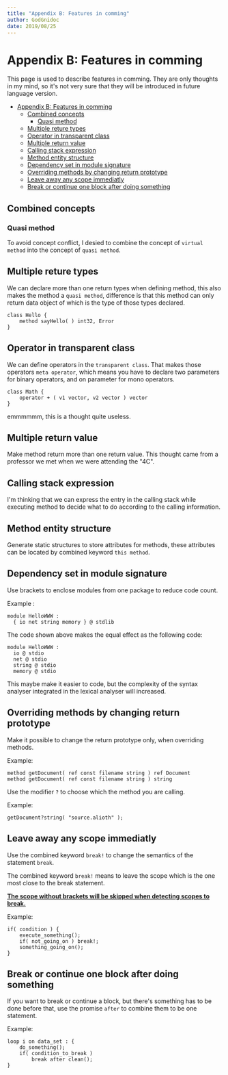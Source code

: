 ```yaml
---
title: "Appendix B: Features in comming"
author: GodGnidoc
date: 2019/08/25
---
```


# Appendix B: Features in comming

This page is used to describe features in comming. They are only thoughts in my mind, so it's not very sure that they will be introduced in future language version.

- [Appendix B: Features in comming](#appendix-b-features-in-comming)
  - [Combined concepts](#combined-concepts)
    - [Quasi method](#quasi-method)
  - [Multiple reture types](#multiple-reture-types)
  - [Operator in transparent class](#operator-in-transparent-class)
  - [Multiple return value](#multiple-return-value)
  - [Calling stack expression](#calling-stack-expression)
  - [Method entity structure](#method-entity-structure)
  - [Dependency set in module signature](#dependency-set-in-module-signature)
  - [Overriding methods by changing return prototype](#overriding-methods-by-changing-return-prototype)
  - [Leave away any scope immediatly](#leave-away-any-scope-immediatly)
  - [Break or continue one block after doing something](#break-or-continue-one-block-after-doing-something)

## Combined concepts

### Quasi method

To avoid concept conflict, I desied to combine the concept of `virtual method` into the concept of `quasi method`.

## Multiple reture types

We can declare more than one return types when defining method, this also makes the method a `quasi method`, difference is that this method can only return data object of which is the type of those types declared.

~~~
class Hello {
    method sayHello( ) int32, Error
}
~~~

## Operator in transparent class

We can define operators in the `transparent class`. That makes those operators `meta operator`, which means you have to declare two parameters for binary operators, and on parameter for mono operators.

~~~
class Math {
    operator + ( v1 vector, v2 vector ) vector
}
~~~

emmmmmm, this is a thought quite useless.

## Multiple return value

Make method return more than one return value. This thought came from a professor we met when we were attending the "4C".

## Calling stack expression

I'm thinking that we can express the entry in the calling stack while executing method to decide what to do according to the calling information.

## Method entity structure

Generate static structures to store attributes for methods, these attributes can be located by combined keyword `this method`.

## Dependency set in module signature

Use brackets to enclose modules from one package to reduce code count.

Example :

~~~
module HelloWWW :
  { io net string memory } @ stdlib
~~~

The code shown above makes the equal effect as the following code:

~~~
module HelloWWW :
  io @ stdio
  net @ stdio
  string @ stdio
  memory @ stdio
~~~

This maybe make it easier to code, but the complexity of the syntax analyser integrated in the lexical analyser will increased.

## Overriding methods by changing return prototype

Make it possible to change the return prototype only, when overriding methods.

Example:

~~~
method getDocument( ref const filename string ) ref Document
method getDocument( ref const filename string ) string
~~~

Use the modifier `?` to choose which the method you are calling.

Example:

~~~
getDocument?string( "source.alioth" );
~~~

## Leave away any scope immediatly

Use the combined keyword `break!` to change the semantics of the statement `break`.

The combined keyword `break!` means to leave the scope which is the one most close to the break statement.

<u>**The scope without brackets will be skipped when detecting scopes to break.**</u>

Example:

~~~
if( condition ) {
    execute_something();
    if( not_going_on ) break!;
    something_going_on();
}
~~~

## Break or continue one block after doing something

If you want to break or continue a block, but there's something has to be done before that, use the promise `after` to combine them to be one statement.

Example:

~~~
loop i on data_set : {
    do_something();
    if( condition_to_break )
        break after clean();
}
~~~